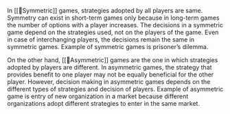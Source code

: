 
In [[🎲Symmetric]] games, strategies adopted by all players are same. Symmetry can exist in short-term games only because in long-term games the number of options with a player increases. The decisions in a symmetric game depend on the strategies used, not on the players of the game. Even in case of interchanging players, the decisions remain the same in symmetric games. Example of symmetric games is prisoner’s dilemma.

On the other hand, [[🎲Asymmetric]] games are the one in which strategies adopted by players are different. In asymmetric games, the strategy that provides benefit to one player may not be equally beneficial for the other player. However, decision making in asymmetric games depends on the different types of strategies and decision of players. Example of asymmetric game is entry of new organization in a market because different organizations adopt different strategies to enter in the same market.